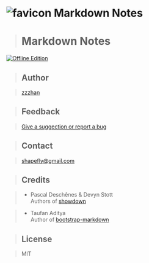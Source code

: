 # ![favicon](http://zzzhan.github.io/markdown-notepad/dist/img/favicon-96x96.png) Markdown Notes

> # **Markdown Notes**
[![Offline Edition](https://developer.chrome.com/webstore/images/ChromeWebStore_Badge_v2_206x58.png)](https://chrome.google.com/webstore/detail/markdown-notes/maiemhinajnfghcmdlabcelecgljache 'Offline Edition')

> ## Author

> [zzzhan](https://github.com/zzzhan)

> ## Feedback

> [Give a suggection or report a bug](https://github.com/zzzhan/markdown-notepad/issues/new)


> ## Contact

> [shapefly@gmail.com](mailto:shapefly@gmail.com)

> ## Credits

> * Pascal Deschênes & Devyn Stott<br/>
  Authors of [showdown](https://github.com/showdownjs/showdown)

> * Taufan Aditya<br/>
  Author of [bootstrap-markdown](https://github.com/toopay/bootstrap-markdown)

> ## **License**

> MIT